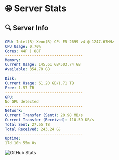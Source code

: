 # 🌐 Server Stats
## 🔍 Server Info
```yaml
CPU: Intel(R) Xeon(R) CPU E5-2699 v4 @ 1247.67MHz
CPU Usage: 0.70%
Cores: 44P | 88T
-----------------------------------
Memory:
Current Usage: 145.61 GB/503.74 GB
Available: 354.70 GB
-----------------------------------
Disk:
Current Usage: 61.20 GB/1.71 TB
Free: 1.57 TB
-----------------------------------
GPU:
No GPU detected
-----------------------------------
Network:
Current Transfer (Sent): 20.98 MB/s
Current Transfer (Received): 110.59 KB/s
Total Sent: 27.55 TB
Total Received: 243.24 GB
-----------------------------------
Uptime:
17d 10h 55m 0s
```
![GitHub Stats](https://img.shields.io/badge/Updated-2025-03-25_08:17:49-blue)